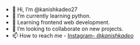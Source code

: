 - 👋 Hi, I’m @kanishkadeo27 
- 🌱 I’m currently learning python.
- 🌱 Learning frontend web development.
- 💞️ I’m looking to collaborate on new projects.
- 📫 How to reach me - [Instagram- @_kanishkadeo_](https://instagram.com/_kanishkadeo_)

<!---
kanishkadeo27/kanishkadeo27 is a ✨ special ✨ repository because its `README.md` (this file) appears on your GitHub profile.
You can click the Preview link to take a look at your changes.
--->

